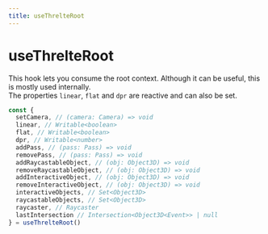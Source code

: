 ```yaml
---
title: useThrelteRoot
---
```


# useThrelteRoot

This hook lets you consume the root context. Although it can be useful, this is mostly used internally.  
The properties `linear`, `flat` and `dpr` are reactive and can also be set.

```ts
const {
  setCamera, // (camera: Camera) => void
  linear, // Writable<boolean>
  flat, // Writable<boolean>
  dpr, // Writable<number>
  addPass, // (pass: Pass) => void
  removePass, // (pass: Pass) => void
  addRaycastableObject, // (obj: Object3D) => void
  removeRaycastableObject, // (obj: Object3D) => void
  addInteractiveObject, // (obj: Object3D) => void
  removeInteractiveObject, // (obj: Object3D) => void
  interactiveObjects, // Set<Object3D>
  raycastableObjects, // Set<Object3D>
  raycaster, // Raycaster
  lastIntersection // Intersection<Object3D<Event>> | null
} = useThrelteRoot()
```
